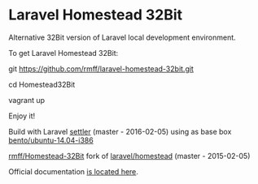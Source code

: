 # Laravel Homestead 32Bit

Alternative 32Bit version of Laravel local development environment.


To get Laravel Homestead 32Bit:


git https://github.com/rmff/laravel-homestead-32bit.git 

cd Homestead32Bit

vagrant up


Enjoy it!


Build with Laravel [settler](https://github.com/laravel/settler) (master - 2016-02-05) using as base box [bento/ubuntu-14.04-i386](https://atlas.hashicorp.com/bento/boxes/ubuntu-14.04)


[rmff/Homestead-32Bit](https://github.com/rmff/laravel-homestead-32bit) fork of [laravel/homestead](https://github.com/laravel/homestead) (master - 2015-02-05)



Official documentation [is located here](http://laravel.com/docs/homestead).
